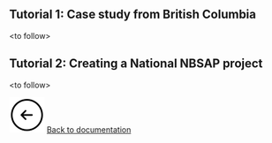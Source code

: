 ## Tutorial 1: Case study from British Columbia
\<to follow\>
## Tutorial 2: Creating a National NBSAP project 
\<to follow\>

<a href='docs_overview.html'><img src='images/back.png' title='Back to documentation' class='docsImage3'></a> [Back to documentation](docs_overview.html)  
